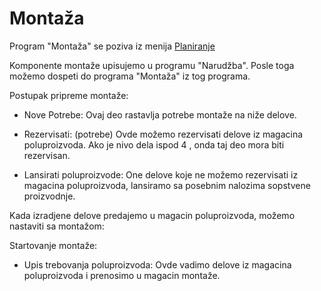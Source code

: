 # Montaža

Program "Montaža" se poziva iz menija [Planiranje](../p1_sr.md)

Komponente montaže upisujemo u programu "Narudžba".
Posle toga možemo dospeti do programa "Montaža" iz tog programa.

Postupak pripreme montaže:

- Nove Potrebe:
Ovaj deo rastavlja potrebe montaže na niže delove.

- Rezervisati: (potrebe)
Ovde možemo rezervisati delove iz magacina poluproizvoda. Ako je nivo dela ispod 4 , onda taj deo mora biti rezervisan.

- Lansirati poluproizvode:
One delove koje ne možemo rezervisati iz magacina poluproizvoda, lansiramo sa posebnim nalozima sopstvene proizvodnje.

Kada izradjene delove predajemo u magacin poluproizvoda, možemo nastaviti sa montažom:

Startovanje montaže:

- Upis trebovanja poluproizvoda:
Ovde vadimo delove iz magacina poluproizvoda i
prenosimo u magacin montaže.



